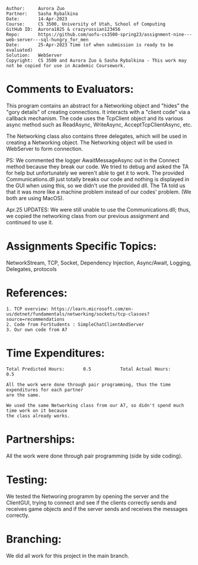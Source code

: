 ```
Author:     Aurora Zuo
Partner:    Sasha Rybalkina
Date:       14-Apr-2023
Course:     CS 3500, University of Utah, School of Computing
GitHub ID:  Aurora1825 & crazyrussian123456
Repo:       https://github.com/uofu-cs3500-spring23/assignment-nine---web-server---sql-hungry_for_men
Date:       25-Apr-2023 Time (of when submission is ready to be evaluated)
Solution:   WebServer
Copyright:  CS 3500 and Aurora Zuo & Sasha Rybalkina - This work may not be copied for use in Academic Coursework.
```

# Comments to Evaluators:

This program contains an abstract for a Networking object and "hides" the "gory details"
of creating connections. It interacts with a "client code" via a callback mechanism.
The code uses the TcpClient object and its various async method such as ReadAsync,
WriteAsync, AcceptTcpClientAsync, etc.

The Networking class also contains three delegates, which will be used in creating a
Networking object. The Networking object will be used in WebServer to form connection.

PS: We commented the logger AwaitMessageAsync out in the Connect method because they break
our code. We tried to debug and asked the TA for help but unfortunately we weren't 
able to get it to work. The provided Communications.dll just totally breaks our code 
and nothing is displayed in the GUI when using this, so we didn't use the provided dll.
The TA told us that it was more like a machine problem instead of our codes' problem. 
(We both are using MacOS).

Apr.25 UPDATES:
We were still unable to use the Communications.dll; thus, we copied the networking class 
from our previous assignment and continued to use it.

# Assignments Specific Topics:

NetworkStream, TCP, Socket, Dependency Injection, Async/Await, Logging, Delegates, protocols

# References:

    1. TCP overview: https://learn.microsoft.com/en-us/dotnet/fundamentals/networking/sockets/tcp-classes?source=recommendations
    2. Code from ForStudents : SimpleChatClientAndServer
    3. Our own code from A7

# Time Expenditures:

    Total Predicted Hours:       0.5           Total Actual Hours:           0.5

    All the work were done through pair programming, thus the time expenditures for each partner
    are the same.
    
    We used the same Networking class from our A7, so didn't spend much time work on it because 
    the class already works.


# Partnerships:

All the work were done through pair programming (side by side coding).

# Testing:

We tested the Networing programm by opening the server and the ClientGUI, trying to connect and see 
if the clients correctly sends and receives game objects and if the server sends and receives the 
messages correctly.

# Branching:

We did all work for this project in the main branch.
